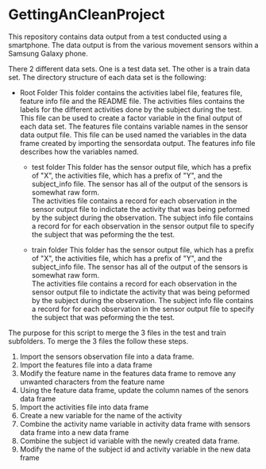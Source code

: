 # GettingAnCleanProject

This repository contains data output from a test conducted using a smartphone.  The data output is from the various movement sensors within a Samsung Galaxy phone.


There 2 different data sets. One is a test data set.  The other is a train data set.  The directory structure of each data set is the following:

- Root Folder
  This folder contains the activities label file, features file, feature info file and the README file.  The 
  activities files contains the labels for the different activities done by the subject during the test.  
  This file can be used to   create a factor variable in the final output of each data set.  The features 
  file contains variable names in the sensor data output file.  This file can be used named the variables 
  in the data frame created by importing the sensordata output.  The features info file describes how the variables named.
  - test folder
        This folder has the sensor output file, which has a prefix of "X", the activities file, which has a prefix 
        of "Y", and the subject_info file.  The sensor has all of the output of the sensors is somewhat raw form.  
        The activities file contains a record for each observation in the sensor output file to indictate the activity
        that was being peformed by the subject during the observation.  The subject info file contains a record for
        for each observation in the sensor output file to specify the subject that was peforming the the test.

  - train folder
        This folder has the sensor output file, which has a prefix of "X", the activities file, which has a prefix 
        of "Y", and the subject_info file.  The sensor has all of the output of the sensors is somewhat raw form.  
        The activities file contains a record for each observation in the sensor output file to indictate the activity
        that was being peformed by the subject during the observation.  The subject info file contains a record for
        for each observation in the sensor output file to specify the subject that was peforming the the test.

The purpose for this script to merge the 3 files in the test and train subfolders.  To merge the 3 files the follow these steps.

1. Import the sensors observation file into a data frame.
2. Import the features file into a data frame
3. Modify the feature name in the features data frame to remove any unwanted characters from the feature name
4. Using the feature data frame, update the column names of the senors data frame
5. Import the activities file into data frame
6. Create a new variable for the name of the activity
7. Combine the activity name variable in activity data frame with sensors data frame into a new data frame
8. Combine the subject id variable with the newly created data frame.
9. Modify the name of the subject id and activity variable in the new data frame